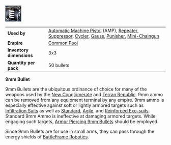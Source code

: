 ![](../images/9mmbullet.jpg "9mmbullet.jpg")

|                          |                                                                                                                                                                                                                                                                                                      |
| ------------------------ | ---------------------------------------------------------------------------------------------------------------------------------------------------------------------------------------------------------------------------------------------------------------------------------------------------- |
| **Used by**              | [Automatic Machine Pistol](../weapons/Automatic_Machine_Pistol.md) (AMP), [Repeater](../weapons/Repeater.md), [Suppressor](../weapons/Suppressor.md), [Cycler](../weapons/Cycler.md), [Gauss](../weapons/Gauss.md), [Punisher](../weapons/Punisher.md), [Mini-Chaingun](../weapons/Mini-Chaingun.md) |
| **Empire**               | [Common Pool](../terminology/Common_Pool.md)                                                                                                                                                                                                                                                         |
| **Inventory dimensions** | 3x3                                                                                                                                                                                                                                                                                                  |
| **Quantity per pack**    | 50 bullets                                                                                                                                                                                                                                                                                           |

**9mm Bullet**

9mm Bullets are the ubiquitous ordinance of choice for many of the weapons used
by the [New Conglomerate](../etc/New_Conglomerate.md) and
[Terran Republic](../etc/Terran_Republic.md). 9mm ammo can be removed from any
equipment terminal by any empire. 9mm ammo is especially effective against soft
or lightly armored targets such as
[Infiltration Suits](../items/Infiltration_Suit.md) as well as
[Standard](../armor/Standard_Exo-Suit.md), [Agile](../armor/Agile_Exo-Suit.md),
and [Reinforced Exo-suits](../armor/Reinforced_Exo-Suit.md). Standard 9mm Ammo
is ineffective at damaging armored targets. While engaging such targets,
[Armor Piercing 9mm Bullets](Armor_Piercing_9mm_Bullet.md) should be employed.

Since 9mm Bullets are for use in small arms, they can pass through the energy
shields of [BattleFrame Robotics](../vehicles/BattleFrame_Robotics.md).

<!--[Category:Game Items](../Category:Game_Items.md)-->
<!--[Category:Ammunition](../Category:Ammunition.md)-->
